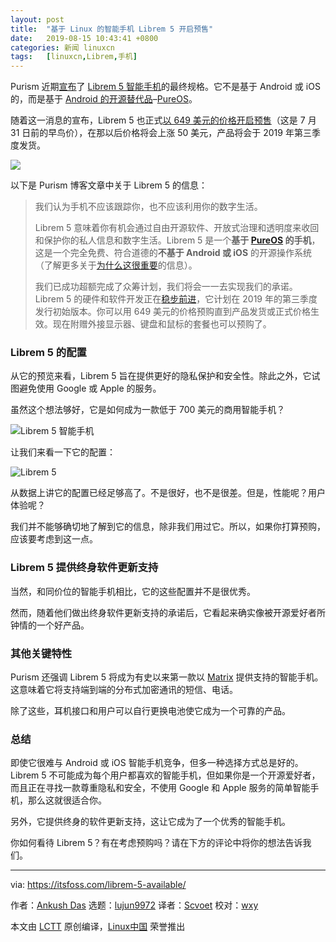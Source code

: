```yaml
---
layout: post
title:	"基于 Linux 的智能手机 Librem 5 开启预售"
date:	2019-08-15 10:43:41 +0800 
categories:	新闻 linuxcn 
tags:	[linuxcn,Librem,手机]
---
```



Purism 近期[宣布](https://puri.sm/posts/librem-5-smartphone-final-specs-announced/)了 [Librem 5 智能手机](https://itsfoss.com/librem-linux-phone/)的最终规格。它不是基于 Android 或 iOS 的，而是基于 [Android 的开源替代品](https://itsfoss.com/open-source-alternatives-android/)–[PureOS](https://pureos.net/)。


随着这一消息的宣布，Librem 5 也正式[以 649 美元的价格开启预售](https://shop.puri.sm/shop/librem-5/)（这是 7 月 31 日前的早鸟价），在那以后价格将会上涨 50 美元，产品将会于 2019 年第三季度发货。


![](/Asserts/Images//attachment/album/201908/15/104344wff2uiupm5cnm5ff.jpg)


以下是 Purism 博客文章中关于 Librem 5 的信息：



> 
> 我们认为手机不应该跟踪你，也不应该利用你的数字生活。
> 
> 
> Librem 5 意味着你有机会通过自由开源软件、开放式治理和透明度来收回和保护你的私人信息和数字生活。Librem 5 是一个**基于 [PureOS](https://pureos.net/) 的手机**，这是一个完全免费、符合道德的**不基于 Android 或 iOS** 的开源操作系统（了解更多关于[为什么这很重要](https://puri.sm/products/librem-5/pureos-mobile/)的信息）。
> 
> 
> 我们已成功超额完成了众筹计划，我们将会一一去实现我们的承诺。Librem 5 的硬件和软件开发正在[稳步前进](https://puri.sm/posts/tag/phones)，它计划在 2019 年的第三季度发行初始版本。你可以用 649 美元的价格预购直到产品发货或正式价格生效。现在附赠外接显示器、键盘和鼠标的套餐也可以预购了。
> 
> 
> 


### Librem 5 的配置


从它的预览来看，Librem 5 旨在提供更好的隐私保护和安全性。除此之外，它试图避免使用 Google 或 Apple 的服务。


虽然这个想法够好，它是如何成为一款低于 700 美元的商用智能手机？


![Librem 5 智能手机](/Asserts/Images//attachment/album/201908/15/104345u2a4b9as8bxxuy2l.jpg)


让我们来看一下它的配置：


![Librem 5](/Asserts/Images//attachment/album/201908/15/104346ynemqzm5000a0mff.png)


从数据上讲它的配置已经足够高了。不是很好，也不是很差。但是，性能呢？用户体验呢？


我们并不能够确切地了解到它的信息，除非我们用过它。所以，如果你打算预购，应该要考虑到这一点。


### Librem 5 提供终身软件更新支持


当然，和同价位的智能手机相比，它的这些配置并不是很优秀。


然而，随着他们做出终身软件更新支持的承诺后，它看起来确实像被开源爱好者所钟情的一个好产品。


### 其他关键特性


Purism 还强调 Librem 5 将成为有史以来第一款以 [Matrix](http://matrix.org) 提供支持的智能手机。这意味着它将支持端到端的分布式加密通讯的短信、电话。


除了这些，耳机接口和用户可以自行更换电池使它成为一个可靠的产品。


### 总结


即使它很难与 Android 或 iOS 智能手机竞争，但多一种选择方式总是好的。Librem 5 不可能成为每个用户都喜欢的智能手机，但如果你是一个开源爱好者，而且正在寻找一款尊重隐私和安全，不使用 Google 和 Apple 服务的简单智能手机，那么这就很适合你。


另外，它提供终身的软件更新支持，这让它成为了一个优秀的智能手机。


你如何看待 Librem 5？有在考虑预购吗？请在下方的评论中将你的想法告诉我们。




---


via: <https://itsfoss.com/librem-5-available/>


作者：[Ankush Das](https://itsfoss.com/author/ankush/) 选题：[lujun9972](https://github.com/lujun9972) 译者：[Scvoet](https://github.com/scvoet) 校对：[wxy](https://github.com/wxy)


本文由 [LCTT](https://github.com/LCTT/TranslateProject) 原创编译，[Linux中国](https://linux.cn/) 荣誉推出
